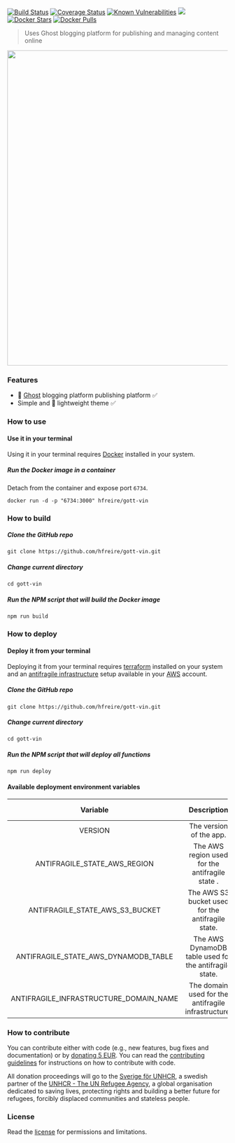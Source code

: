 # 

[![Build Status](https://travis-ci.org/hfreire/gott-vin.svg?branch=master)](https://travis-ci.org/hfreire/gott-vin)
[![Coverage Status](https://coveralls.io/repos/github/hfreire/gott-vin/badge.svg?branch=master)](https://coveralls.io/github/hfreire/gott-vin?branch=master)
[![Known Vulnerabilities](https://snyk.io/test/github/hfreire/gott-vin/badge.svg)](https://snyk.io/test/github/hfreire/gott-vin)
[![](https://img.shields.io/github/release/hfreire/gott-vin.svg)](https://github.com/hfreire/gott-vin/releases)
[![Docker Stars](https://img.shields.io/docker/stars/hfreire/gott-vin.svg)](https://hub.docker.com/r/hfreire/gott-vin/)
[![Docker Pulls](https://img.shields.io/docker/pulls/hfreire/gott-vin.svg)](https://hub.docker.com/r/hfreire/gott-vin/)

> Uses Ghost blogging platform for publishing and managing content online

<p align="center"><img src="share/github/overview.gif" width="720"></p>

### Features
* :ghost: [Ghost](https://github.com/TryGhost/Ghost) blogging platform publishing platform :white_check_mark:
* Simple and :dizzy: lightweight theme :white_check_mark:

### How to use

#### Use it in your terminal
Using it in your terminal requires [Docker](https://www.docker.com) installed in your system.

##### Run the Docker image in a container 
Detach from the container and expose port `6734`.
```
docker run -d -p "6734:3000" hfreire/gott-vin
```

### How to build
##### Clone the GitHub repo
```
git clone https://github.com/hfreire/gott-vin.git
```

##### Change current directory
```
cd gott-vin
```

##### Run the NPM script that will build the Docker image
```
npm run build
```

### How to deploy

#### Deploy it from your terminal
Deploying it from your terminal requires [terraform](https://www.terraform.io) installed on your system and an [antifragile infrastructure](https://github.com/antifragile-systems/antifragile-infrastructure) setup available in your [AWS](https://aws.amazon.com) account.

##### Clone the GitHub repo
```
git clone https://github.com/hfreire/gott-vin.git
```

##### Change current directory
```
cd gott-vin
```

##### Run the NPM script that will deploy all functions
```
npm run deploy
```

#### Available deployment environment variables
Variable | Description | Required | Default value
:---:|:---:|:---:|:---:
VERSION | The version of the app. | false | `latest`
ANTIFRAGILE_STATE_AWS_REGION | The AWS region used for the antifragile state . | false | `undefined`
ANTIFRAGILE_STATE_AWS_S3_BUCKET | The AWS S3 bucket used for the antifragile state. | false | `undefined`
ANTIFRAGILE_STATE_AWS_DYNAMODB_TABLE | The AWS DynamoDB table used for the antifragile state. | false | `undefined`
ANTIFRAGILE_INFRASTRUCTURE_DOMAIN_NAME | The domain used for the antifragile infrastructure. | true | `undefined`

### How to contribute
You can contribute either with code (e.g., new features, bug fixes and documentation) or by [donating 5 EUR](https://paypal.me/hfreire/5). You can read the [contributing guidelines](CONTRIBUTING.md) for instructions on how to contribute with code. 

All donation proceedings will go to the [Sverige för UNHCR](https://sverigeforunhcr.se), a swedish partner of the [UNHCR - The UN Refugee Agency](http://www.unhcr.org), a global organisation dedicated to saving lives, protecting rights and building a better future for refugees, forcibly displaced communities and stateless people.

### License
Read the [license](./LICENSE.md) for permissions and limitations.
